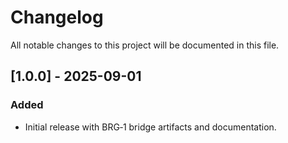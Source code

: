 # Changelog

All notable changes to this project will be documented in this file.

## [1.0.0] - 2025-09-01
### Added
- Initial release with BRG‑1 bridge artifacts and documentation.

